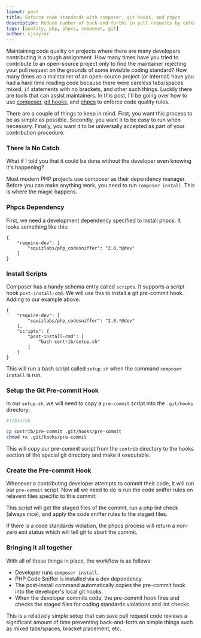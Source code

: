 ```yaml
---
layout: post
title: Enforce code standards with composer, git hooks, and phpcs
description: Reduce number of back-and-forths in pull requests by enforcing code quality at the commit level.
tags: [quality, php, phpcs, composer, git]
author: cjsaylor
---
```


Maintaining code quality on projects where there are many developers contributing
is a tough assignment. How many times have you tried to contribute to an open-source project
only to find the maintainer rejecting your pull request on the grounds of some invisible coding
standard? How many times as a maintainer of an open-source project (or internal) have you had a
hard time reading code because there were careless tabs/spaces mixed, `if` statements with no brackets,
and other such things. Luckily there are tools that can assist maintainers. In this post,
I'll be going over how to use [composer](http://getcomposer.org), [git hooks](http://git-scm.com/book/en/Customizing-Git-Git-Hooks), and [phpcs](https://github.com/squizlabs/PHP_CodeSniffer) to
enforce code quality rules.

There are a couple of things to keep in mind. First, you want this process to be as simple as possible.
Secondly, you want it to be easy to run when necessary. Finally, you want
it to be universally accepted as part of your contribution procedure.

### There Is No Catch

What if I told you that it could be done without the developer even knowing it's happening?

Most modern PHP projects use composer as their dependency manager. Before you can make anything work, you need to run `composer install`.
This is where the magic happens.

### Phpcs Dependency

First, we need a development dependency specified to install phpcs. It looks something like this:

```
{
    "require-dev": [
        "squizlabs/php_codesniffer": "2.0.*@dev"
    ]
}
```

### Install Scripts

Composer has a handy schema entry called `scripts`. It supports a script hook
`post-install-cmd`. We will use this to install a git pre-commit hook. Adding to
our example above:

```
{
    "require-dev": [
        "squizlabs/php_codesniffer": "2.0.*@dev"
    ],
    "scripts": {
        "post-install-cmd": [
            "bash contrib/setup.sh"
        ]
    }
}
```

This will run a bash script called `setup.sh` when the command `composer install` is run.

### Setup the Git Pre-commit Hook

In our `setup.sh`, we will need to copy a `pre-commit` script into the `.git/hooks` directory:

```bash
#!/bin/sh

cp contrib/pre-commit .git/hooks/pre-commit
chmod +x .git/hooks/pre-commit
```

This will copy our pre-commit script from the `contrib` directory to the hooks section
of the special git directory and make it executable.

### Create the Pre-commit Hook

Whenever a contributing developer attempts to commit their code, it will run our `pre-commit` script.
Now all we need to do is run the code sniffer rules on relavent files specific to this commit:

<script src="https://gist.github.com/cjsaylor/10503398.js"> </script>

This script will get the staged files of the commit, run a php lint check (always nice), and apply the
code sniffer rules to the staged files.

If there is a code standards violation, the phpcs process will return a non-zero exit status which will
tell git to abort the commit.

### Bringing it all together

With all of these things in place, the workflow is as follows:

* Developer runs `composer install`.
* PHP Code Sniffer is installed via a dev dependency.
* The post-install command automatically copies the pre-commit hook into the developer's local git hooks.
* When the developer commits code, the pre-commit hook fires and checks the staged files for coding standards violations and lint checks.

This is a relatively simple setup that can save pull request code reviews a significant amount of time preventing
back-and-forth on simple things such as mixed tabs/spaces, bracket placement, etc.
